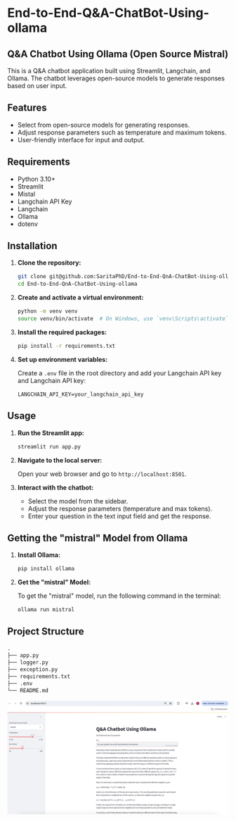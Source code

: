 # End-to-End-Q&A-ChatBot-Using-ollama

## Q&A Chatbot Using Ollama (Open Source Mistral)

This is a Q&A chatbot application built using Streamlit, Langchain, and Ollama. The chatbot leverages open-source models to generate responses based on user input.

## Features

- Select from open-source models for generating responses.
- Adjust response parameters such as temperature and maximum tokens.
- User-friendly interface for input and output.

## Requirements

- Python 3.10+
- Streamlit
- Mistal
- Langchain API Key
- Langchain
- Ollama
- dotenv

## Installation

1. **Clone the repository:**

    ```sh
    git clone git@github.com:SaritaPhD/End-to-End-QnA-ChatBot-Using-ollama.git
    cd End-to-End-QnA-ChatBot-Using-ollama
    ```

2. **Create and activate a virtual environment:**

    ```sh
    python -m venv venv
    source venv/bin/activate  # On Windows, use `venv\Scripts\activate`
    ```

3. **Install the required packages:**

    ```sh
    pip install -r requirements.txt
    ```

4. **Set up environment variables:**

    Create a `.env` file in the root directory and add your Langchain API key and Langchain API key:

    ```env
    LANGCHAIN_API_KEY=your_langchain_api_key
    ```

## Usage

1. **Run the Streamlit app:**

    ```sh
    streamlit run app.py
    ```

2. **Navigate to the local server:**

    Open your web browser and go to `http://localhost:8501`.

3. **Interact with the chatbot:**

    - Select the model from the sidebar.
    - Adjust the response parameters (temperature and max tokens).
    - Enter your question in the text input field and get the response.

## Getting the "mistral" Model from Ollama

1. **Install Ollama:**

    ```sh
    pip install ollama
    ```

2. **Get the "mistral" Model:**

    To get the "mistral" model, run the following command in the terminal:

    ```
    ollama run mistral
    ```

## Project Structure

```plaintext
.
├── app.py
├── logger.py
├── exception.py
├── requirements.txt
├── .env
└── README.md
```

![alt text](Screenshot.png)